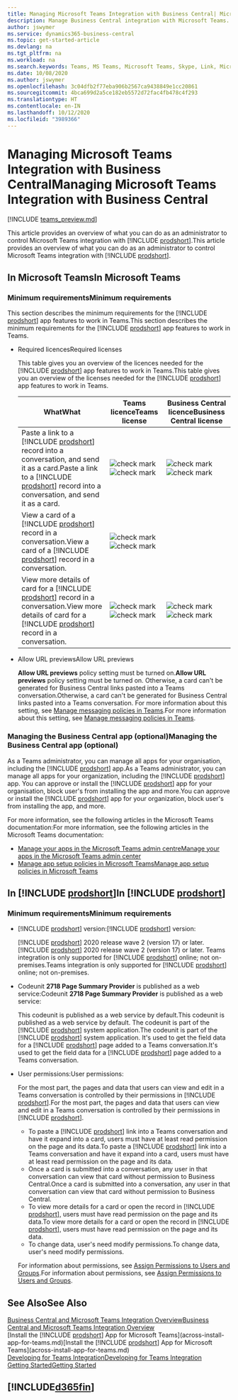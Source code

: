 ```yaml
---
title: Managing Microsoft Teams Integration with Business Central| Microsoft Docs
description: Manage Business Central integration with Microsoft Teams.
author: jswymer
ms.service: dynamics365-business-central
ms.topic: get-started-article
ms.devlang: na
ms.tgt_pltfrm: na
ms.workload: na
ms.search.keywords: Teams, MS Teams, Microsoft Teams, Skype, Link, Microsoft 365, collaborate, collaboration, teamwork
ms.date: 10/08/2020
ms.author: jswymer
ms.openlocfilehash: 3c04dfb2f77eba906b2567ca9438849e1cc20861
ms.sourcegitcommit: 4bca699d2a5ce182eb5572d72fac4fb478c4f293
ms.translationtype: HT
ms.contentlocale: en-IN
ms.lasthandoff: 10/12/2020
ms.locfileid: "3989366"
---
```

# <a name="managing-microsoft-teams-integration-with-business-central"></a><span data-ttu-id="fea2c-103">Managing Microsoft Teams Integration with Business Central</span><span class="sxs-lookup"><span data-stu-id="fea2c-103">Managing Microsoft Teams Integration with Business Central</span></span>

[!INCLUDE [teams_preview.md](includes/teams_preview.md)]

<span data-ttu-id="fea2c-104">This article provides an overview of what you can do as an administrator to control Microsoft Teams integration with [!INCLUDE [prodshort](includes/prodshort.md)].</span><span class="sxs-lookup"><span data-stu-id="fea2c-104">This article provides an overview of what you can do as an administrator to control Microsoft Teams integration with [!INCLUDE [prodshort](includes/prodshort.md)].</span></span>

## <a name="in-microsoft-teams"></a><span data-ttu-id="fea2c-105">In Microsoft Teams</span><span class="sxs-lookup"><span data-stu-id="fea2c-105">In Microsoft Teams</span></span>

### <a name="minimum-requirements"></a><span data-ttu-id="fea2c-106">Minimum requirements</span><span class="sxs-lookup"><span data-stu-id="fea2c-106">Minimum requirements</span></span>

<span data-ttu-id="fea2c-107">This section describes the minimum requirements for the [!INCLUDE [prodshort](includes/prodshort.md)] app features to work in Teams.</span><span class="sxs-lookup"><span data-stu-id="fea2c-107">This section describes the minimum requirements for the [!INCLUDE [prodshort](includes/prodshort.md)] app features to work in Teams.</span></span>

- <span data-ttu-id="fea2c-108">Required licences</span><span class="sxs-lookup"><span data-stu-id="fea2c-108">Required licenses</span></span>

    <span data-ttu-id="fea2c-109">This table gives you an overview of the licences needed for the [!INCLUDE [prodshort](includes/prodshort.md)] app features to work in Teams.</span><span class="sxs-lookup"><span data-stu-id="fea2c-109">This table gives you an overview of the licenses needed for the [!INCLUDE [prodshort](includes/prodshort.md)] app features to work in Teams.</span></span>

    |<span data-ttu-id="fea2c-110">What</span><span class="sxs-lookup"><span data-stu-id="fea2c-110">What</span></span>|<span data-ttu-id="fea2c-111">Teams licence</span><span class="sxs-lookup"><span data-stu-id="fea2c-111">Teams license</span></span>|<span data-ttu-id="fea2c-112">Business Central licence</span><span class="sxs-lookup"><span data-stu-id="fea2c-112">Business Central license</span></span>|
    |----|---|---|
    |<span data-ttu-id="fea2c-113">Paste a link to a [!INCLUDE [prodshort](includes/prodshort.md)] record into a conversation, and send it as a card.</span><span class="sxs-lookup"><span data-stu-id="fea2c-113">Paste a link to a [!INCLUDE [prodshort](includes/prodshort.md)] record into a conversation, and send it as a card.</span></span>|<span data-ttu-id="fea2c-114">![check mark](media/check.png "cheque")</span><span class="sxs-lookup"><span data-stu-id="fea2c-114">![check mark](media/check.png "check")</span></span>|<span data-ttu-id="fea2c-115">![check mark](media/check.png "cheque")</span><span class="sxs-lookup"><span data-stu-id="fea2c-115">![check mark](media/check.png "check")</span></span>|
    |<span data-ttu-id="fea2c-116">View a card of a [!INCLUDE [prodshort](includes/prodshort.md)] record in a conversation.</span><span class="sxs-lookup"><span data-stu-id="fea2c-116">View a card of a [!INCLUDE [prodshort](includes/prodshort.md)] record in a conversation.</span></span>|<span data-ttu-id="fea2c-117">![check mark](media/check.png "cheque")</span><span class="sxs-lookup"><span data-stu-id="fea2c-117">![check mark](media/check.png "check")</span></span>||
    |<span data-ttu-id="fea2c-118">View more details of card for a [!INCLUDE [prodshort](includes/prodshort.md)] record in a conversation.</span><span class="sxs-lookup"><span data-stu-id="fea2c-118">View more details of card for a [!INCLUDE [prodshort](includes/prodshort.md)] record in a conversation.</span></span>|<span data-ttu-id="fea2c-119">![check mark](media/check.png "cheque")</span><span class="sxs-lookup"><span data-stu-id="fea2c-119">![check mark](media/check.png "check")</span></span>|<span data-ttu-id="fea2c-120">![check mark](media/check.png "cheque")</span><span class="sxs-lookup"><span data-stu-id="fea2c-120">![check mark](media/check.png "check")</span></span>|

- <span data-ttu-id="fea2c-121">Allow URL previews</span><span class="sxs-lookup"><span data-stu-id="fea2c-121">Allow URL previews</span></span>

    <span data-ttu-id="fea2c-122">**Allow URL previews** policy setting must be turned on.</span><span class="sxs-lookup"><span data-stu-id="fea2c-122">**Allow URL previews** policy setting must be turned on.</span></span> <span data-ttu-id="fea2c-123">Otherwise, a card can't be generated for Business Central links pasted into a Teams conversation.</span><span class="sxs-lookup"><span data-stu-id="fea2c-123">Otherwise, a card can't be generated for Business Central links pasted into a Teams conversation.</span></span> <span data-ttu-id="fea2c-124">For more information about this setting, see [Manage messaging policies in Teams](/microsoftteams/messaging-policies-in-teams).</span><span class="sxs-lookup"><span data-stu-id="fea2c-124">For more information about this setting, see [Manage messaging policies in Teams](/microsoftteams/messaging-policies-in-teams).</span></span>

### <a name="managing-the-business-central-app-optional"></a><span data-ttu-id="fea2c-125">Managing the Business Central app (optional)</span><span class="sxs-lookup"><span data-stu-id="fea2c-125">Managing the Business Central app (optional)</span></span>

<span data-ttu-id="fea2c-126">As a Teams administrator, you can manage all apps for your organisation, including the [!INCLUDE [prodshort](includes/prodshort.md)] app.</span><span class="sxs-lookup"><span data-stu-id="fea2c-126">As a Teams administrator, you can manage all apps for your organization, including the [!INCLUDE [prodshort](includes/prodshort.md)] app.</span></span> <span data-ttu-id="fea2c-127">You can approve or install the [!INCLUDE [prodshort](includes/prodshort.md)] app for your organisation, block user's from installing the app and more.</span><span class="sxs-lookup"><span data-stu-id="fea2c-127">You can approve or install the [!INCLUDE [prodshort](includes/prodshort.md)] app for your organization, block user's from installing the app, and more.</span></span>

<span data-ttu-id="fea2c-128">For more information, see the following articles in the Microsoft Teams documentation:</span><span class="sxs-lookup"><span data-stu-id="fea2c-128">For more information, see the following articles in the Microsoft Teams documentation:</span></span>

- [<span data-ttu-id="fea2c-129">Manage your apps in the Microsoft Teams admin centre</span><span class="sxs-lookup"><span data-stu-id="fea2c-129">Manage your apps in the Microsoft Teams admin center</span></span>](https://docs.microsoft.com/MicrosoftTeams/manage-apps)
- [<span data-ttu-id="fea2c-130">Manage app setup policies in Microsoft Teams</span><span class="sxs-lookup"><span data-stu-id="fea2c-130">Manage app setup policies in Microsoft Teams</span></span>](https://docs.microsoft.com/microsoftteams/teams-app-setup-policies)

## <a name="in-prodshort"></a><span data-ttu-id="fea2c-131">In [!INCLUDE [prodshort](includes/prodshort.md)]</span><span class="sxs-lookup"><span data-stu-id="fea2c-131">In [!INCLUDE [prodshort](includes/prodshort.md)]</span></span>

### <a name="minimum-requirements"></a><span data-ttu-id="fea2c-132">Minimum requirements</span><span class="sxs-lookup"><span data-stu-id="fea2c-132">Minimum requirements</span></span>

- <span data-ttu-id="fea2c-133">[!INCLUDE [prodshort](includes/prodshort.md)] version:</span><span class="sxs-lookup"><span data-stu-id="fea2c-133">[!INCLUDE [prodshort](includes/prodshort.md)] version:</span></span>

    <span data-ttu-id="fea2c-134">[!INCLUDE [prodshort](includes/prodshort.md)] 2020 release wave 2 (version 17) or later.</span><span class="sxs-lookup"><span data-stu-id="fea2c-134">[!INCLUDE [prodshort](includes/prodshort.md)] 2020 release wave 2 (version 17) or later.</span></span> <span data-ttu-id="fea2c-135">Teams integration is only supported for [!INCLUDE [prodshort](includes/prodshort.md)] online; not on-premises.</span><span class="sxs-lookup"><span data-stu-id="fea2c-135">Teams integration is only supported for [!INCLUDE [prodshort](includes/prodshort.md)] online; not on-premises.</span></span>

- <span data-ttu-id="fea2c-136">Codeunit **2718 Page Summary Provider** is published as a web service:</span><span class="sxs-lookup"><span data-stu-id="fea2c-136">Codeunit **2718 Page Summary Provider** is published as a web service:</span></span>

    <span data-ttu-id="fea2c-137">This codeunit is published as a web service by default.</span><span class="sxs-lookup"><span data-stu-id="fea2c-137">This codeunit is published as a web service by default.</span></span> <span data-ttu-id="fea2c-138">The codeunit is part of the [!INCLUDE [prodshort](includes/prodshort.md)] system application.</span><span class="sxs-lookup"><span data-stu-id="fea2c-138">The codeunit is part of the [!INCLUDE [prodshort](includes/prodshort.md)] system application.</span></span> <span data-ttu-id="fea2c-139">It's used to get the field data for a [!INCLUDE [prodshort](includes/prodshort.md)] page added to a Teams conversation.</span><span class="sxs-lookup"><span data-stu-id="fea2c-139">It's used to get the field data for a [!INCLUDE [prodshort](includes/prodshort.md)] page added to a Teams conversation.</span></span> 

- <span data-ttu-id="fea2c-140">User permissions:</span><span class="sxs-lookup"><span data-stu-id="fea2c-140">User permissions:</span></span>

    <span data-ttu-id="fea2c-141">For the most part, the pages and data that users can view and edit in a Teams conversation is controlled by their permissions in [!INCLUDE [prodshort](includes/prodshort.md)].</span><span class="sxs-lookup"><span data-stu-id="fea2c-141">For the most part, the pages and data that users can view and edit in a Teams conversation is controlled by their permissions in [!INCLUDE [prodshort](includes/prodshort.md)].</span></span>
    
    - <span data-ttu-id="fea2c-142">To paste a [!INCLUDE [prodshort](includes/prodshort.md)] link into a Teams conversation and have it expand into a card, users must have at least read permission on the page and its data.</span><span class="sxs-lookup"><span data-stu-id="fea2c-142">To paste a [!INCLUDE [prodshort](includes/prodshort.md)] link into a Teams conversation and have it expand into a card, users must have at least read permission on the page and its data.</span></span>
    - <span data-ttu-id="fea2c-143">Once a card is submitted into a conversation, any user in that conversation can view that card without permission to Business Central.</span><span class="sxs-lookup"><span data-stu-id="fea2c-143">Once a card is submitted into a conversation, any user in that conversation can view that card without permission to Business Central.</span></span>
    - <span data-ttu-id="fea2c-144">To view more details for a card or open the record in [!INCLUDE [prodshort](includes/prodshort.md)], users must have read permission on the page and its data.</span><span class="sxs-lookup"><span data-stu-id="fea2c-144">To view more details for a card or open the record in [!INCLUDE [prodshort](includes/prodshort.md)], users must have read permission on the page and its data.</span></span>
    - <span data-ttu-id="fea2c-145">To change data, user's need modify permissions.</span><span class="sxs-lookup"><span data-stu-id="fea2c-145">To change data, user's need modify permissions.</span></span>
    
    <span data-ttu-id="fea2c-146">For information about permissions, see [Assign Permissions to Users and Groups](ui-define-granular-permissions.md).</span><span class="sxs-lookup"><span data-stu-id="fea2c-146">For information about permissions, see [Assign Permissions to Users and Groups](ui-define-granular-permissions.md).</span></span>

## <a name="see-also"></a><span data-ttu-id="fea2c-147">See Also</span><span class="sxs-lookup"><span data-stu-id="fea2c-147">See Also</span></span>
[<span data-ttu-id="fea2c-148">Business Central and Microsoft Teams Integration Overview</span><span class="sxs-lookup"><span data-stu-id="fea2c-148">Business Central and Microsoft Teams Integration Overview</span></span>](across-teams-overview.md)  
<span data-ttu-id="fea2c-149">[Install the [!INCLUDE [prodshort](includes/prodshort.md)] App for Microsoft Teams](across-install-app-for-teams.md)</span><span class="sxs-lookup"><span data-stu-id="fea2c-149">[Install the [!INCLUDE [prodshort](includes/prodshort.md)] App for Microsoft Teams](across-install-app-for-teams.md)</span></span>  
[<span data-ttu-id="fea2c-150">Developing for Teams Integration</span><span class="sxs-lookup"><span data-stu-id="fea2c-150">Developing for Teams Integration</span></span>](/dynamics365/business-central/dev-itpro/developer/devenv-develop-for-teams)  
[<span data-ttu-id="fea2c-151">Getting Started</span><span class="sxs-lookup"><span data-stu-id="fea2c-151">Getting Started</span></span>](product-get-started.md)  

## [!INCLUDE[d365fin](includes/free_trial_md.md)]  
